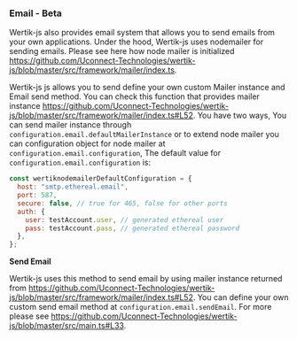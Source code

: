 ### Email - Beta

Wertik-js also provides email system that allows you to send emails from your own applications. Under the hood, Wertik-js uses nodemailer for sending emails. Please see here how node mailer is initialized https://github.com/Uconnect-Technologies/wertik-js/blob/master/src/framework/mailer/index.ts.

Wertik-js js allows you to send define your own custom Mailer instance and Email send method. You can check this function that provides mailer instance https://github.com/Uconnect-Technologies/wertik-js/blob/master/src/framework/mailer/index.ts#L52. You have two ways, You can send mailer instance through `configuration.email.defaultMailerInstance` or to extend node mailer you can configuration object for node mailer at `configuration.email.configuration`, The default value for `configuration.email.configuration` is:

```javascript
const wertiknodemailerDefaultConfiguration = {
  host: "smtp.ethereal.email",
  port: 587,
  secure: false, // true for 465, false for other ports
  auth: {
    user: testAccount.user, // generated ethereal user
    pass: testAccount.pass, // generated ethereal password
  },
};
```

**Send Email**

Wertik-js uses this method to send email by using mailer instance returned from https://github.com/Uconnect-Technologies/wertik-js/blob/master/src/framework/mailer/index.ts#L52. You can define your own custom send email method at `configuration.email.sendEmail`. For more please see https://github.com/Uconnect-Technologies/wertik-js/blob/master/src/main.ts#L33.
